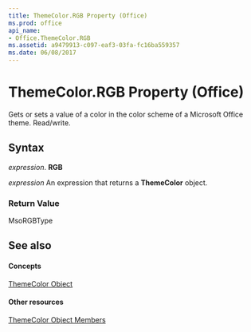 ```yaml
---
title: ThemeColor.RGB Property (Office)
ms.prod: office
api_name:
- Office.ThemeColor.RGB
ms.assetid: a9479913-c097-eaf3-03fa-fc16ba559357
ms.date: 06/08/2017
---
```



# ThemeColor.RGB Property (Office)

Gets or sets a value of a color in the color scheme of a Microsoft Office theme. Read/write.


## Syntax

 _expression_. **RGB**

 _expression_ An expression that returns a **ThemeColor** object.


### Return Value

MsoRGBType


## See also


#### Concepts


[ThemeColor Object](themecolor-object-office.md)
#### Other resources


[ThemeColor Object Members](themecolor-members-office.md)

